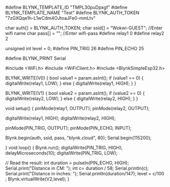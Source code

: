 #define BLYNK_TEMPLATE_ID "TMPL30puDpxgf"
#define BLYNK_TEMPLATE_NAME "Test"
#define BLYNK_AUTH_TOKEN "7zGXQqe1h-L1wCdm4OJtoaJFe0-mmLtv"

char auth[] = BLYNK_AUTH_TOKEN;
char ssid[] = "Wokwi-GUEST";   //Enter wifi name
char pass[] = ""; //Enter wifi-pass
#define relay1 0
#define relay2 2


unsigned int level = 0;
#define PIN_TRIG 26
#define PIN_ECHO 25


#define BLYNK_PRINT Serial

#include <WiFi.h>
#include <WiFiClient.h>
#include <BlynkSimpleEsp32.h>


BLYNK_WRITE(V0) {
  bool value1 = param.asInt();
  if (value1 == 0) {
    digitalWrite(relay1, LOW);
  } else {
    digitalWrite(relay1, HIGH);
  }
}

BLYNK_WRITE(V1) {
  bool value2 = param.asInt();
  if (value2 == 0) {
    digitalWrite(relay2, LOW);
  } else {
    digitalWrite(relay2, HIGH);
  }
}

void setup() {
  pinMode(relay1, OUTPUT);
  pinMode(relay2, OUTPUT);

  digitalWrite(relay1, HIGH);
  digitalWrite(relay2, HIGH);

  pinMode(PIN_TRIG, OUTPUT);
  pinMode(PIN_ECHO, INPUT);

  Blynk.begin(auth, ssid, pass, "blynk.cloud", 80);
 Serial.begin(115200);

}
void loop() {
    Blynk.run();
  digitalWrite(PIN_TRIG, HIGH);
  delayMicroseconds(10);
  digitalWrite(PIN_TRIG, LOW);

  // Read the result:
  int duration = pulseIn(PIN_ECHO, HIGH);
  Serial.print("Distance in CM: ");
int c=  duration / 58;
  Serial.println(c);
  Serial.print("Distance in inches: ");
  Serial.println(duration/147);
  level = c/100 ;
  Blynk.virtualWrite(V2,level);
}
